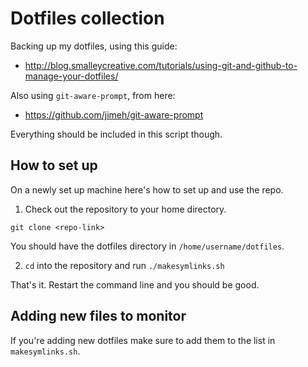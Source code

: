 # Dotfiles collection
Backing up my dotfiles, using this guide: 

* http://blog.smalleycreative.com/tutorials/using-git-and-github-to-manage-your-dotfiles/

Also using `git-aware-prompt`, from here:

* https://github.com/jimeh/git-aware-prompt

Everything should be included in this script though.

## How to set up
On a newly set up machine here's how to set up and use the repo.

1. Check out the repository to your home directory.

  `git clone <repo-link>`

  You should have the dotfiles directory in `/home/username/dotfiles`.

2. `cd` into the repository and run `./makesymlinks.sh`

That's it. Restart the command line and you should be good.

## Adding new files to monitor
If you're adding new dotfiles make sure to add them to the list in `makesymlinks.sh`.
